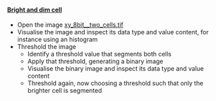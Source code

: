 <h4 id="brightdim"><a href="#brightdim">Bright and dim cell</a></h4>

 - Open the image [xy_8bit__two_cells.tif](https://github.com/NEUBIAS/training-resources/raw/master/image_data/xy_8bit__two_cells.tif)
  - Visualise the image and inspect its data type and value content, for instance using an histogram
  - Threshold the image
    - Identify a threshold value that segments both cells
    - Apply that threshold, generating a binary image
    - Visualise the binary image and inspect its data type and value content
    - Threshold again, now choosing a threshold such that only the brighter cell is segmented